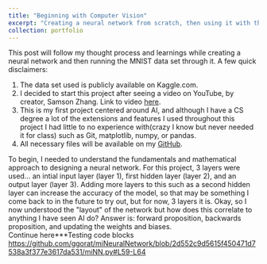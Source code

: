 ```yaml
---
title: "Beginning with Computer Vision"
excerpt: "Creating a neural network from scratch, then using it with the MNIST data set to learn the basics of computer vision. <br/><img src='/images/MNIST.png'>"
collection: portfolio
---
```


This post will follow my thought process and learnings while creating a neural network and then running the MNIST data set through it. A few quick disclaimers: <br/>
1. The data set used is publicly available on Kaggle.com. <br/>
2. I decided to start this project after seeing a video on YouTube, by creator, Samson Zhang. Link to video [here](https://www.youtube.com/watch?v=w8yWXqWQYmU&list=LL&index=17&t=580s).<br/>
3. This is my first project centered around AI, and although I have a CS degree a lot of the extensions and features I used throughout this project I had little to no experience with(crazy I know but never needed it for class) such as Git, matplotlib, numpy, or pandas.<br/>
4. All necessary files will be available on my [GitHub](https://github.com/ggorat/miNeuralNetwork).<br/>

To begin, I needed to understand the fundamentals and mathematical approach to designing a neural network. For this project, 3 layers were used... an intial input layer (layer 1), first hidden layer (layer 2), and an output layer (layer 3). Adding more layers to this such as a second hidden layer can increase the accuracy of the model, so that may be something I come back to in the future to try out, but for now, 3 layers it is. Okay, so I now understood the "layout" of the network but how does this correlate to anything I have seen AI do? Answer is: forward proposition, backwards proposition, and updating the weights and biases.<br/>
Continue here***Testing code blocks
https://github.com/ggorat/miNeuralNetwork/blob/2d552c9d5615f450471d7538a3f377e3617da531/miNN.py#L59-L64
